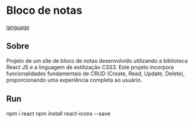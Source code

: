 # Bloco de notas
[language](https://img.shields.io/github/languages/count/majuss8/https%3A%2F%2Fgithub.com%2Fmajuss8%2Fbloco-de-notas.git)
## Sobre
Projeto de um site de bloco de notas desenvolvido utilizando a biblioteca React JS e a linguagem de estilização CSS3. Este projeto incorpora funcionalidades fundamentais de CRUD (Create, Read, Update, Delete), proporcionando uma experiência completa ao usuário.
## Run
npm i react
npm install react-icons --save
